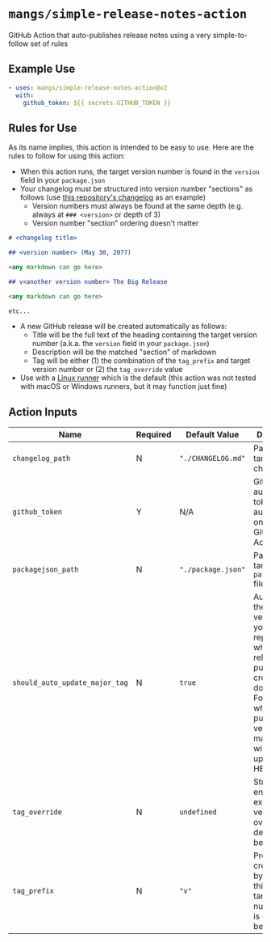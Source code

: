 # `mangs/simple-release-notes-action`

GitHub Action that auto-publishes release notes using a very simple-to-follow set of rules

## Example Use

```yaml
- uses: mangs/simple-release-notes-action@v2
  with:
    github_token: ${{ secrets.GITHUB_TOKEN }}
```

## Rules for Use

As its name implies, this action is intended to be easy to use. Here are the rules to follow for using this action:

- When this action runs, the target version number is found in the `version` field in your `package.json`
- Your changelog must be structured into version number "sections" as follows (use [this repository's changelog](./CHANGELOG.md) as an example)
  - Version numbers must always be found at the same depth (e.g. always at `### <version>` or depth of 3)
  - Version number "section" ordering doesn't matter

```markdown
# <changelog title>

## <version number> (May 30, 2077)

<any markdown can go here>

## v<another version number> The Big Release

<any markdown can go here>

etc...
```

- A new GitHub release will be created automatically as follows:
  - Title will be the full text of the heading containing the target version number (a.k.a. the `version` field in your `package.json`)
  - Description will be the matched "section" of markdown
  - Tag will be either (1) the combination of the `tag_prefix` and target version number or (2) the `tag_override` value
- Use with a [Linux runner](https://docs.github.com/en/actions/using-github-hosted-runners/about-github-hosted-runners#supported-runners-and-hardware-resources) which is the default (this action was not tested with macOS or Windows runners, but it may function just fine)

## Action Inputs

| Name                           | Required | Default Value      | Descripition                                                                                                                                                                                                |
| ------------------------------ | -------- | ------------------ | ----------------------------------------------------------------------------------------------------------------------------------------------------------------------------------------------------------- |
| `changelog_path`               | N        | `"./CHANGELOG.md"` | Path to the target changelog file                                                                                                                                                                           |
| `github_token`                 | Y        | N/A                | GitHub authentication token used to authenticate on behalf of GitHub Actions                                                                                                                                |
| `packagejson_path`             | N        | `"./package.json"` | Path to the target `package.json` file                                                                                                                                                                      |
| `should_auto_update_major_tag` | N        | `true`             | Auto-update the major tag version of your repository when a new release gets published or create it if it doesn't exist. For example, when publishing version 2.3.4, major tag v2 will get updated to HEAD. |
| `tag_override`                 | N        | `undefined`        | String to enforce an exact tag version; overrides default behavior                                                                                                                                          |
| `tag_prefix`                   | N        | `"v"`              | Prefix to create a tag by combining this and the target version number; this is default behavior                                                                                                            |
